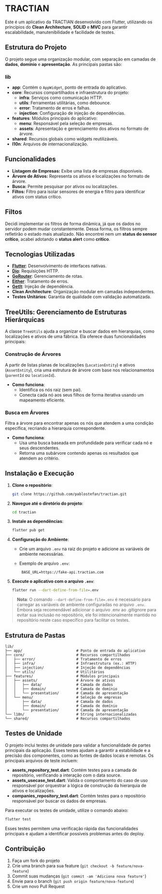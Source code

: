 # TRACTIAN

Este é um aplicativo da TRACTIAN desenvolvido com Flutter, utilizando os princípios do **Clean Architecture**, **SOLID**
e **MVC** para garantir escalabilidade, manutenibilidade e facilidade de testes.

## Estrutura do Projeto

O projeto segue uma organização modular, com separação em camadas de **dados**, **domínio** e **apresentação**. As
principais pastas são:

### lib

- **app**: Contém o `AppWidget`, ponto de entrada do aplicativo.
- **core**: Recursos compartilhados e infraestrutura do projeto:
    - **infra**: Serviços como comunicação HTTP.
    - **utils**: Ferramentas utilitárias, como debounce.
    - **error**: Tratamento de erros e falhas.
    - **injection**: Configuração de injeção de dependências.
- **features**: Módulos principais do aplicativo:
    - **menu**: Responsável pela seleção de empresas.
    - **assets**: Apresentação e gerenciamento dos ativos no formato de árvore.
- **shared**: Recursos globais como widgets reutilizáveis.
- **l10n**: Arquivos de internacionalização.

## Funcionalidades

- **Listagem de Empresas:** Exibe uma lista de empresas disponíveis.
- **Árvore de Ativos:** Representa os ativos e localizações no formato de árvore.
- **Busca:** Permite pesquisar por ativos ou localizações.
- **Filtos:** Filtro para isolar sensores de energia e filtro para identificar ativos com status crítico.

## Filtos
Decidi implementar os filtros de forma dinâmica, já que os dados no servidor podem mudar constantemente. 
Dessa forma, os filtros sempre refletirão o estado mais atualizado.
Não encontrei nem um **status do sensor crítico**, acabei adotando o **status alert** como **critico**.

## Tecnologias Utilizadas

- [**Flutter**](https://flutter.dev): Desenvolvimento de interfaces nativas.
- [**Dio**](https://pub.dev/packages/dio): Requisições HTTP.
- [**GoRouter**](https://pub.dev/packages/go_router): Gerenciamento de rotas.
- [**Either**](https://pub.dev/packages/either_dart): Tratamento de erros.
- [**GetIt**](https://pub.dev/packages/get_it): Injeção de dependência.
- **Clean Architecture**: Organização modular em camadas independentes.
- **Testes Unitários**: Garantia de qualidade com validação automatizada.

## TreeUtils: Gerenciamento de Estruturas Hierárquicas

A classe `TreeUtils` ajuda a organizar e buscar dados em hierarquias, como localizações e ativos de uma fábrica. Ela
oferece duas funcionalidades principais:

### **Construção de Árvores**

A partir de listas planas de localizações (`LocationEntity`) e ativos (`AssetEntity`), cria uma estrutura de árvore com
base nos relacionamentos (`parentId` ou `locationId`).

- **Como funciona**:
    - Identifica os nós raiz (sem pai).
    - Conecta cada nó aos seus filhos de forma iterativa usando um mapeamento eficiente.

### **Busca em Árvores**

Filtra a árvore para encontrar apenas os nós que atendem a uma condição específica, recriando a hierarquia
correspondente.

- **Como funciona**:
    - Usa uma busca baseada em profundidade para verificar cada nó e seus descendentes.
    - Retorna uma subárvore contendo apenas os resultados que atendem ao critério.

## Instalação e Execução

1. **Clone o repositório**:
   ```bash
   git clone https://github.com/pablostefan/tractian.git
   ```

2. **Navegue até o diretório do projeto**:
   ```bash
   cd tractian
   ```

3. **Instale as dependências**:
   ```bash
   flutter pub get
   ```

4. **Configuração do Ambiente**:
    - Crie um arquivo `.env` na raiz do projeto e adicione as variáveis de ambiente necessárias.
    - Exemplo de arquivo `.env`:

       ```plaintext
        BASE_URL=https://fake-api.tractian.com
        ```

5. **Execute o aplicativo com o arquivo `.env`**:
    ```bash
    flutter run --dart-define-from-file=.env
    ```

> **Nota**: O comando `--dart-define-from-file=.env` é necessário para carregar as variáveis de
> ambiente configuradas no arquivo `.env`.
> Embora seja recomendável adicionar o arquivo .env ao .gitignore para evitar sua inclusão no repositório,
> ele foi intencionalmente mantido no repositório neste caso específico para facilitar os testes.

## Estrutura de Pastas

```plaintext
lib/
├── app/                         # Ponto de entrada do aplicativo
├── core/                        # Recursos compartilhados
│   ├── error/                   # Tratamento de erros
│   ├── infra/                   # Infraestrutura (ex.: HTTP)
│   ├── injection/               # Injeção de dependências
│   └── utils/                   # Utilitários
├── features/                    # Módulos principais
│   ├── assets/                  # Árvore de ativos
│   │   ├── data/                # Camada de dados
│   │   ├── domain/              # Camada de domínio
│   │   └── presentation/        # Camada de apresentação
│   └── menu/                    # Seleção de empresas
│       ├── data/                # Camada de dados
│       ├── domain/              # Camada de domínio
│       └── presentation/        # Camada de apresentação
└── l10n/                        # String internacionalizadas
└── shared/                      # Recursos compartilhados
```

## Testes de Unidade

O projeto inclui testes de unidade para validar a funcionalidade de partes principais da aplicação.
Esses testes ajudam a garantir a estabilidade e a precisão dos componentes, como as fontes de dados
locais e remotas. Os principais arquivos de teste incluem:

- **assets_repository_test.dart**: Contém testes para a camada de repositório, verificando a interação com o data
  source.
- **assets_usecase_test.dart**: Valida o comportamento do caso de uso responsável por orquestrar a lógica de construção
  da hierarquia de ativos e localizações.
- **companies_repository_test.dart**: Contém testes para o repositório responsável por buscar os dados de empresas.

Para executar os testes de unidade, utilize o comando abaixo:

```bash
flutter test
```

Esses testes permitem uma verificação rápida das funcionalidades principais e ajudam a identificar
possíveis problemas antes do deploy.

## Contribuição

1. Faça um fork do projeto
2. Crie uma branch para sua feature (`git checkout -b feature/nova-feature`)
3. Commit suas mudanças (`git commit -am 'Adiciona nova feature'`)
4. Envie para o branch (`git push origin feature/nova-feature`)
5. Crie um novo Pull Request